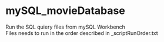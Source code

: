 # mySQL_movieDatabase

Run the SQL quiery files from mySQL Workbench  
Files needs to run in the order described in _scriptRunOrder.txt
